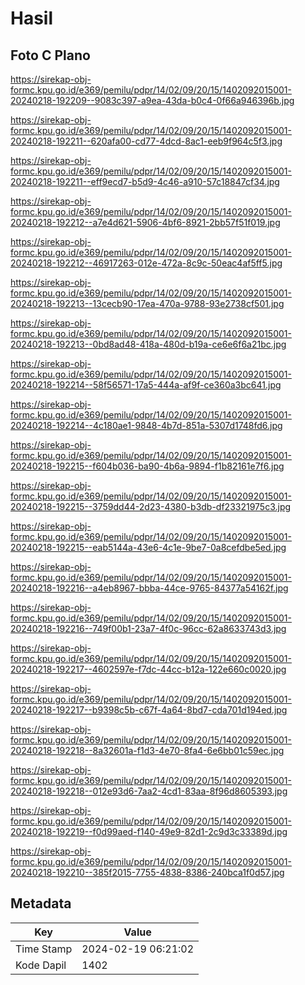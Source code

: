 # Hasil

## Foto C Plano

https://sirekap-obj-formc.kpu.go.id/e369/pemilu/pdpr/14/02/09/20/15/1402092015001-20240218-192209--9083c397-a9ea-43da-b0c4-0f66a946396b.jpg

https://sirekap-obj-formc.kpu.go.id/e369/pemilu/pdpr/14/02/09/20/15/1402092015001-20240218-192211--620afa00-cd77-4dcd-8ac1-eeb9f964c5f3.jpg

https://sirekap-obj-formc.kpu.go.id/e369/pemilu/pdpr/14/02/09/20/15/1402092015001-20240218-192211--eff9ecd7-b5d9-4c46-a910-57c18847cf34.jpg

https://sirekap-obj-formc.kpu.go.id/e369/pemilu/pdpr/14/02/09/20/15/1402092015001-20240218-192212--a7e4d621-5906-4bf6-8921-2bb57f51f019.jpg

https://sirekap-obj-formc.kpu.go.id/e369/pemilu/pdpr/14/02/09/20/15/1402092015001-20240218-192212--46917263-012e-472a-8c9c-50eac4af5ff5.jpg

https://sirekap-obj-formc.kpu.go.id/e369/pemilu/pdpr/14/02/09/20/15/1402092015001-20240218-192213--13cecb90-17ea-470a-9788-93e2738cf501.jpg

https://sirekap-obj-formc.kpu.go.id/e369/pemilu/pdpr/14/02/09/20/15/1402092015001-20240218-192213--0bd8ad48-418a-480d-b19a-ce6e6f6a21bc.jpg

https://sirekap-obj-formc.kpu.go.id/e369/pemilu/pdpr/14/02/09/20/15/1402092015001-20240218-192214--58f56571-17a5-444a-af9f-ce360a3bc641.jpg

https://sirekap-obj-formc.kpu.go.id/e369/pemilu/pdpr/14/02/09/20/15/1402092015001-20240218-192214--4c180ae1-9848-4b7d-851a-5307d1748fd6.jpg

https://sirekap-obj-formc.kpu.go.id/e369/pemilu/pdpr/14/02/09/20/15/1402092015001-20240218-192215--f604b036-ba90-4b6a-9894-f1b82161e7f6.jpg

https://sirekap-obj-formc.kpu.go.id/e369/pemilu/pdpr/14/02/09/20/15/1402092015001-20240218-192215--3759dd44-2d23-4380-b3db-df23321975c3.jpg

https://sirekap-obj-formc.kpu.go.id/e369/pemilu/pdpr/14/02/09/20/15/1402092015001-20240218-192215--eab5144a-43e6-4c1e-9be7-0a8cefdbe5ed.jpg

https://sirekap-obj-formc.kpu.go.id/e369/pemilu/pdpr/14/02/09/20/15/1402092015001-20240218-192216--a4eb8967-bbba-44ce-9765-84377a54162f.jpg

https://sirekap-obj-formc.kpu.go.id/e369/pemilu/pdpr/14/02/09/20/15/1402092015001-20240218-192216--749f00b1-23a7-4f0c-96cc-62a8633743d3.jpg

https://sirekap-obj-formc.kpu.go.id/e369/pemilu/pdpr/14/02/09/20/15/1402092015001-20240218-192217--4602597e-f7dc-44cc-b12a-122e660c0020.jpg

https://sirekap-obj-formc.kpu.go.id/e369/pemilu/pdpr/14/02/09/20/15/1402092015001-20240218-192217--b9398c5b-c67f-4a64-8bd7-cda701d194ed.jpg

https://sirekap-obj-formc.kpu.go.id/e369/pemilu/pdpr/14/02/09/20/15/1402092015001-20240218-192218--8a32601a-f1d3-4e70-8fa4-6e6bb01c59ec.jpg

https://sirekap-obj-formc.kpu.go.id/e369/pemilu/pdpr/14/02/09/20/15/1402092015001-20240218-192218--012e93d6-7aa2-4cd1-83aa-8f96d8605393.jpg

https://sirekap-obj-formc.kpu.go.id/e369/pemilu/pdpr/14/02/09/20/15/1402092015001-20240218-192219--f0d99aed-f140-49e9-82d1-2c9d3c33389d.jpg

https://sirekap-obj-formc.kpu.go.id/e369/pemilu/pdpr/14/02/09/20/15/1402092015001-20240218-192210--385f2015-7755-4838-8386-240bca1f0d57.jpg


## Metadata

| Key        | Value               |
| ---------- | ------------------- |
| Time Stamp | 2024-02-19 06:21:02 |
| Kode Dapil | 1402                |



